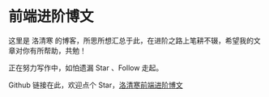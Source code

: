 # 前端进阶博文
这里是 洛清寒 的博客，所思所想汇总于此，在进阶之路上笔耕不辍，希望我的文章对你有所帮助，共勉！

正在努力写作中，如怕遗漏 Star 、Follow 走起。

Github 链接在此，欢迎点个 Star，[洛清寒前端进阶博文](https://github.com/lensh/blog)